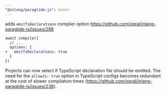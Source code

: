 ```yaml
---
"@inlang/paraglide-js": minor
---
```


adds `emitTsDeclarations` compiler option https://github.com/opral/inlang-paraglide-js/issues/288

```diff
await compile({
  // ...
  options: {
+   emitTsDeclarations: true
  }
})
```

Projects can now select if TypeScript declaration file should be emitted. The need for the `allowJs: true` option in TypeScript configs becomes redundant at the cost of slower compilation times (https://github.com/opral/inlang-paraglide-js/issues/238).
